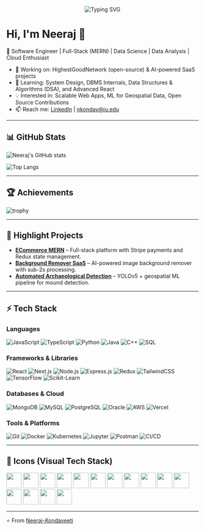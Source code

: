 <!-- Typing SVG -->
<p align="center">
  <img src="https://readme-typing-svg.herokuapp.com?font=Fira+Code&size=26&duration=3000&pause=1000&color=FF6B6B&center=true&vCenter=true&width=1000&lines=Hi+I'm+Neeraj Kondaveeti;Software+Engineer;Data Analyst;AI+%26+Full-Stack+Developer;Open-Source+Contributor;Building+Scalable+Systems+with+MERN+%26+AI" alt="Typing SVG" />
</p>

# Hi, I'm Neeraj 👋

🚀 Software Engineer | Full-Stack (MERN) | Data Science | Data Analysis | Cloud Enthusiast  

- 🔭 Working on: HighestGoodNetwork (open-source) & AI-powered SaaS projects  
- 🌱 Learning: System Design, DBMS Internals, Data Structures & Algorithms (DSA), and Advanced React  
- 💡 Interested in: Scalable Web Apps, ML for Geospatial Data, Open Source Contributions  
- 📫 Reach me: [LinkedIn](https://www.linkedin.com/in/neeraj-kondaveeti-806b67208/) | nkondav@iu.edu  

---

## 📊 GitHub Stats

![Neeraj's GitHub stats](https://github-readme-stats.vercel.app/api?username=Neeraj-Kondaveeti&show_icons=true&theme=radical)

![Top Langs](https://github-readme-stats.vercel.app/api/top-langs/?username=Neeraj-Kondaveeti&layout=compact&theme=radical)


---

## 🏆 Achievements
![trophy](https://github-profile-trophy.vercel.app/?username=Neeraj-Kondaveeti&theme=onedark&row=1)

---

## 🚀 Highlight Projects
- [**ECommerce MERN**](https://github.com/Neeraj-Kondaveeti/ECommerce_MERN-) – Full-stack platform with Stripe payments and Redux state management.  
- [**Background Remover SaaS**](https://github.com/Neeraj-Kondaveeti/BackGround-Remover-App) – AI-powered image background remover with sub-2s processing.  
- [**Automated Archaeological Detection**](https://github.com/Neeraj-Kondaveeti/Projects/tree/main/Automatic%20Mounds%20Detection) – YOLOv5 + geospatial ML pipeline for mound detection.  

---

## ⚡ Tech Stack

### Languages
![JavaScript](https://img.shields.io/badge/JavaScript-F7DF1E?logo=javascript&logoColor=000) 
![TypeScript](https://img.shields.io/badge/TypeScript-3178C6?logo=typescript&logoColor=fff)
![Python](https://img.shields.io/badge/Python-3776AB?logo=python&logoColor=fff)
![Java](https://img.shields.io/badge/Java-007396?logo=java&logoColor=fff)
![C++](https://img.shields.io/badge/C++-00599C?logo=cplusplus&logoColor=fff)
![SQL](https://img.shields.io/badge/SQL-003B57?logo=databricks&logoColor=fff)

### Frameworks & Libraries
![React](https://img.shields.io/badge/React-61DAFB?logo=react&logoColor=000)
![Next.js](https://img.shields.io/badge/Next.js-000000?logo=nextdotjs&logoColor=fff)
![Node.js](https://img.shields.io/badge/Node.js-339933?logo=node.js&logoColor=fff)
![Express.js](https://img.shields.io/badge/Express.js-000000?logo=express&logoColor=fff)
![Redux](https://img.shields.io/badge/Redux-764ABC?logo=redux&logoColor=fff)
![TailwindCSS](https://img.shields.io/badge/Tailwind_CSS-38B2AC?logo=tailwind-css&logoColor=fff)
![TensorFlow](https://img.shields.io/badge/TensorFlow-FF6F00?logo=tensorflow&logoColor=fff)
![Scikit-Learn](https://img.shields.io/badge/Scikit--Learn-F7931E?logo=scikitlearn&logoColor=fff)

### Databases & Cloud
![MongoDB](https://img.shields.io/badge/MongoDB-47A248?logo=mongodb&logoColor=fff)
![MySQL](https://img.shields.io/badge/MySQL-4479A1?logo=mysql&logoColor=fff)
![PostgreSQL](https://img.shields.io/badge/PostgreSQL-336791?logo=postgresql&logoColor=fff)
![Oracle](https://img.shields.io/badge/Oracle-F80000?logo=oracle&logoColor=fff)
![AWS](https://img.shields.io/badge/AWS-232F3E?logo=amazon-aws&logoColor=fff)
![Vercel](https://img.shields.io/badge/Vercel-000000?logo=vercel&logoColor=fff)

### Tools & Platforms
![Git](https://img.shields.io/badge/Git-F05032?logo=git&logoColor=fff)
![Docker](https://img.shields.io/badge/Docker-2496ED?logo=docker&logoColor=fff)
![Kubernetes](https://img.shields.io/badge/Kubernetes-326CE5?logo=kubernetes&logoColor=fff)
![Jupyter](https://img.shields.io/badge/Jupyter-F37626?logo=jupyter&logoColor=fff)
![Postman](https://img.shields.io/badge/Postman-FF6C37?logo=postman&logoColor=fff)
![CI/CD](https://img.shields.io/badge/CI%2FCD-2088FF?logo=github-actions&logoColor=fff)

---

## 🎨 Icons (Visual Tech Stack)

<p align="left">
  <img src="https://cdn.jsdelivr.net/gh/devicons/devicon/icons/react/react-original.svg" width="40" height="40"/>
  <img src="https://cdn.jsdelivr.net/gh/devicons/devicon/icons/python/python-original.svg" width="40" height="40"/>
  <img src="https://cdn.jsdelivr.net/gh/devicons/devicon/icons/javascript/javascript-original.svg" width="40" height="40"/>
  <img src="https://cdn.jsdelivr.net/gh/devicons/devicon/icons/typescript/typescript-original.svg" width="40" height="40"/>
  <img src="https://cdn.jsdelivr.net/gh/devicons/devicon/icons/java/java-original.svg" width="40" height="40"/>
  <img src="https://cdn.jsdelivr.net/gh/devicons/devicon/icons/cplusplus/cplusplus-original.svg" width="40" height="40"/>
  <img src="https://cdn.jsdelivr.net/gh/devicons/devicon/icons/nodejs/nodejs-original.svg" width="40" height="40"/>
  <img src="https://cdn.jsdelivr.net/gh/devicons/devicon/icons/express/express-original.svg" width="40" height="40"/>
  <img src="https://cdn.jsdelivr.net/gh/devicons/devicon/icons/mongodb/mongodb-original.svg" width="40" height="40"/>
  <img src="https://cdn.jsdelivr.net/gh/devicons/devicon/icons/mysql/mysql-original.svg" width="40" height="40"/>
  <img src="https://cdn.jsdelivr.net/gh/devicons/devicon/icons/postgresql/postgresql-original.svg" width="40" height="40"/>
  <img src="https://cdn.jsdelivr.net/gh/devicons/devicon/icons/docker/docker-original.svg" width="40" height="40"/>
  <img src="https://cdn.jsdelivr.net/gh/devicons/devicon/icons/kubernetes/kubernetes-plain.svg" width="40" height="40"/>
  <img src="https://cdn.jsdelivr.net/gh/devicons/devicon/icons/jupyter/jupyter-original.svg" width="40" height="40"/>
  <img src="https://cdn.jsdelivr.net/gh/devicons/devicon/icons/git/git-original.svg" width="40" height="40"/>
</p>

---

⭐️ From [Neeraj-Kondaveeti](https://github.com/Neeraj-Kondaveeti)
